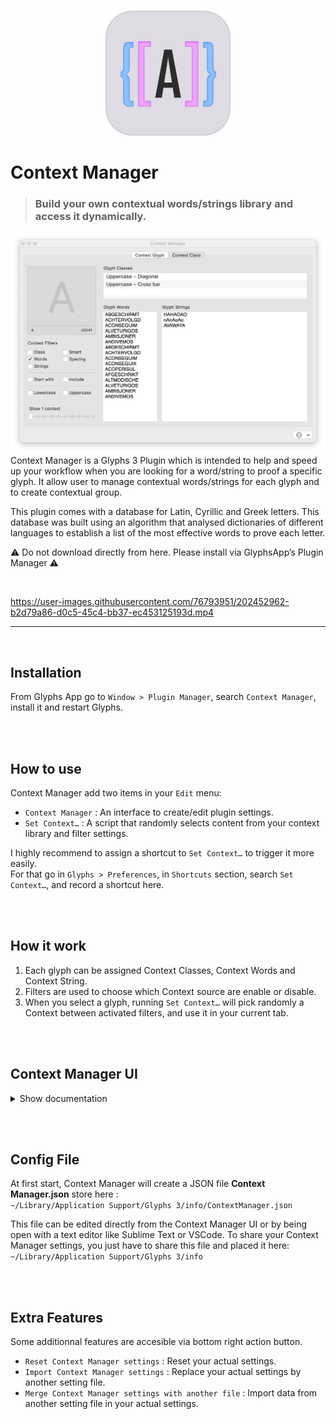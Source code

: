 <br>
<p align="center">
  <img width="200" height="200" src="images/FindContext.png">
</p>

# Context Manager
>### Build your own contextual words/strings library and access it dynamically.  


<img src="images/contextManager-screenshot.jpg" width="700">

<br>
Context Manager is a Glyphs 3 Plugin which is intended to help and speed up your workflow when you are looking for a word/string to proof a specific glyph. It allow user to manage contextual words/strings for each glyph and to create contextual group.  

<br>

This plugin comes with a database for Latin, Cyrillic and Greek letters. This database was built using an algorithm that analysed dictionaries of different languages to establish a list of the most effective words to prove each letter.

⚠️ Do not download directly from here. Please install via GlyphsApp’s Plugin Manager ⚠️

<br>

https://user-images.githubusercontent.com/76793951/202452962-b2d79a86-d0c5-45c4-bb37-ec453125193d.mp4

___
<br>

## Installation
From Glyphs App go to `Window > Plugin Manager`, search `Context Manager`, install it and restart Glyphs.  

<br><br>

## How to use

Context Manager add two items in your `Edit` menu:  
- `Context Manager` : An interface to create/edit plugin settings. 
- `Set Context…` : A script that randomly selects content from your context library and filter settings.

I highly recommend to assign a shortcut to `Set Context…` to trigger it more easily.  
For that go in `Glyphs > Preferences`, in `Shortcuts` section, search `Set Context…`, and record a shortcut here.

<br><br>

## How it work

1. Each glyph can be assigned Context Classes, Context Words and Context String.  
2. Filters are used to choose which Context source are enable or disable.  
3. When you select a glyph, running `Set Context…` will pick randomly a Context between activated filters, and use it in your current tab.

<br><br>




## Context Manager UI
<details><summary> Show documentation</summary>

![alt text](images/contextManagerUI.jpg "Context Mangaer Screenshot")

### 1. Filters
&emsp;&ensp;Filters allow user to choose which context to use when `Edit > Find Context` is triggered.  
&emsp;&ensp;(ex : if `Class` and `Words` are checked, it will pick randomly a word from `Glyph Classes` or `Glyph Words`)

<br>

- `Class` &emsp;&ensp; &ensp; &emsp; &nbsp; :&emsp; add content from `Glyph Classes`
- `Word` &emsp;&ensp; &ensp; &emsp; &emsp;: &emsp;  add content from `Glyph Words`
- `String` &ensp; &ensp; &emsp; &emsp;: &emsp;add content from `Glyph Strings`
- `Smart` &emsp; &ensp; &emsp; &emsp;: &emsp;add content based on glyphs from classes displayed in `Glyph Classes`  
- `Spacing` &nbsp; &ensp; &emsp; &ensp; : &emsp;add string `HxHxOxOxnxnxoxo`, where "x" is your selected glyph.

<br>

- `Start With` &nbsp; &ensp; &ensp;: &emsp;filter word that start with your selected glyph
- `Include` &nbsp; &ensp;&ensp; &ensp; &ensp; : &emsp;filter word that contain but not start with your selected glyph

<br>

- `Uppercase` &nbsp; &nbsp;  &ensp; &ensp; : &emsp;change case to "Uppercase" (except selected glyph)
- `Lowercase` &nbsp; &ensp;&ensp; &ensp;  : &emsp;change case to "Lowercase" (except selected glyph)

---

### 2. Glyph Classes
&emsp;&ensp;Show for selected glyph, all Context Class which contain this glyph.  
&emsp;&ensp;(ex : if you set `Lowercase – Ascender` and `Lowercase – Round` both with letter `b` inside, these classes will be displayed here)

---

### 3. Glyph Words
&emsp;&ensp;List all your saved words of your selected glyph.  
&emsp;&ensp;You can add/remove/edit word.  ( ⚠️ Be sure to separate your words by a line break ⚠️)

---

### 4. Glyph Strings
&emsp;&ensp;List all your saved strings of your selected glyph.  
&emsp;&ensp;You can add/remove/edit strings.  (⚠️ Be sure to separate your strings by a line break ⚠️)

---

### 5. Context Classes
&emsp;&ensp;This is your Context Classe library. It list all your Context Class saved.  
&emsp;&ensp;Context Classe are used to share same contents between different glyphs.  
>&emsp;Instead of adding `"chocolate"` word in `Glyph Words` for letters `o`, `c` and `e`, you can create a `Context Class`,  
>&emsp;with these 3 letters, and add `"chocolate"` in `Class Strings`

&emsp;&ensp;To create a class, press the (+) button and type a Class name.   
&emsp;&ensp;To delete a class, select it and press (-) button.  
&emsp;&ensp;You can also rename an existing class by double clicking on it. 

---

### 6. Class Glyphs
&emsp;&ensp;After selecting a Context Class, it show all glyph present in this class.
&emsp;&ensp;All glyph in a classe share the same content.  
&emsp;&ensp;To add glyphs, select them in Font View and press (+) button. To delete glyphs, selected them and press (-) button or DEL key.-


---




### 7. Class Strings
&emsp;&ensp;Text entry control, where you can add strings that contain glyph from selected Context Class.
</details>

<br><br>

## Config File
At first start, Context Manager will create a JSON file **Context Manager.json** store here :  
`~/Library/Application Support/Glyphs 3/info/ContextManager.json`

This file can be edited directly from the Context Manager UI or by being open with a text editor like Sublime Text or VSCode. To share your Context Manager settings, you just have to share this file and placed it here:  
`~/Library/Application Support/Glyphs 3/info`

<br><br>

## Extra Features
Some additionnal features are accesible via bottom right action button.
- `Reset Context Manager settings` : Reset your actual settings.
- `Import Context Manager settings` : Replace your actual settings by another setting file.
- `Merge Context Manager settings with another file` : Import data from another setting file in your actual settings.

